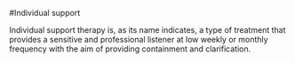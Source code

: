 #Individual support

Individual support therapy is, as its name indicates, a type of treatment that provides a sensitive and professional listener at low weekly or monthly frequency with the aim of providing containment and clarification.